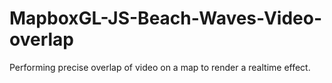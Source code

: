 # MapboxGL-JS-Beach-Waves-Video-overlap
Performing precise overlap of video on a map to render a realtime effect. 

